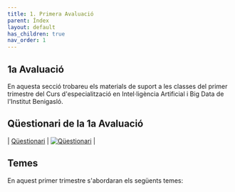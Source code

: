 ```yaml
---
title: 1. Primera Avaluació
parent: Índex
layout: default
has_children: true
nav_order: 1
---
```


## 1a Avaluació

En aquesta secció trobareu els materials de suport a les classes del primer trimestre del Curs d'especialització en Intel·ligència Artificial i Big Data de l'Institut Benigasló.

## Qüestionari de la 1a Avaluació

| [Qüestionari](https://forms.office.com/Pages/ResponsePage.aspx?id=FBHdc33vx0CGaVadMufim5EClfP8KoFLqyNos3rlrH5UOVBZM1g0VVJPOVJaQ0tYVFc3QldKRTI3Sy4u) | [![Qüestionari](https://img.shields.io/badge/Office%20365-Q%C3%BCestionari-blue?logo=microsoft-office&logoColor=white)](https://forms.office.com/Pages/ResponsePage.aspx?id=FBHdc33vx0CGaVadMufim5EClfP8KoFLqyNos3rlrH5UOVBZM1g0VVJPOVJaQ0tYVFc3QldKRTI3Sy4u) |

## Temes

En aquest primer trimestre s'abordaran els següents temes:
